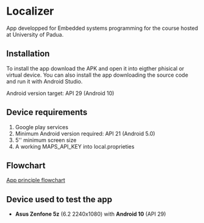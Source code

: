 # Localizer

App developped for Embedded systems programming for the course hosted at University of Padua. 

## Installation

To install the app download the APK and open it into eigther phisical or virtual device. You can also install the app downloading the source code and run it with Android Studio.

Android version target: API 29 (Android 10)

## Device requirements
1. Google play services 
2. Minimum Android version required: API 21 (Android 5.0)
3. 5'' minimum screen size
4. A working MAPS_API_KEY into local.proprieties

## Flowchart
[App principle flowchart](https://github.com/ilGobbo00/localizer/blob/master/SimpleFlowchart.png)

## Device used to test the app
- **Asus Zenfone 5z** (6.2 2240x1080) with **Android 10** (API 29)
